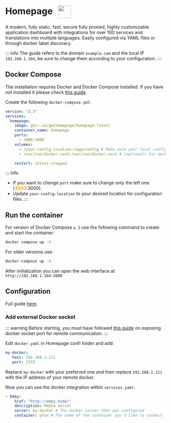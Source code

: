 # Homepage <img src="/homepage-icon.png" width="40" height="40" style="display:inline-block; vertical-align: middle; margin-left:10px;">


A modern, fully static, fast, secure fully proxied, highly customizable application dashboard with integrations for over 100 services and translations into multiple languages. Easily configured via YAML files or through docker label discovery. 

::: info
The guide refers to the domain <code>example.com</code> and the local IP <code>192.168.1.104</code>, be sure to change them according to your configuration.
:::

## Docker Compose
The installation requires Docker and Docker Compose installed. If you have not installed it please check [this guide](../docker.md).

Create the following <code>docker-compose.yml</code>:
```yml
version: "3.3"
services:
  homepage:
    image: ghcr.io/gethomepage/homepage:latest
    container_name: homepage
    ports:
      - 3000:3000
    volumes:
      - /your-config-location:/app/config # Make sure your local config directory exists
      - /var/run/docker.sock:/var/run/docker.sock # (optional) For docker

    restart: unless-stopped
```

::: info
* If you want to change <code>port</code> make sure to change only the left one (<span style="color:orange"><strong>3000</strong></span>:3000).
* Update <code>your-config-location</code> to your desired location for configuration files.
:::

## Run the container
For version of Docker Compose <code>≥ 2</code> use the following command to create and start the container:
```bash
docker compose up -d
```
For older versions use:
```bash
docker-compose up -d
```

After initialization you can open the web interface at <code>ht<span>tp://</span>192.168.1.104:3000</code>

## Configuration
Full guide <a href="https://gethomepage.dev" target="_blank" rel="noreferrer">here</a>.

### Add external Docker socket
::: warning
Before starting, you must have followed [this guide](../extra-configuration.md#enable-tcp-port-2375-for-external-connection-to-docker) on exposing docker socket port for remote communication.
:::

Edit <code>docker.yaml</code> in Homepage confi folder and add:
```yaml
my-docker:
   host: 192.168.1.111
   port: 2375
```
Replace <code>my-docker</code> with your preferred one and then replace <code>192.168.1.111</code> with the IP address of your remote docker.

Now you can use the docker integration within <code>services.yaml</code>:
```yaml
- Emby:
    href: "http://emby.home/"
    description: Media server
    server: my-docker # The docker server that was configured
    container: plex # The name of the container you'd like to connect
```